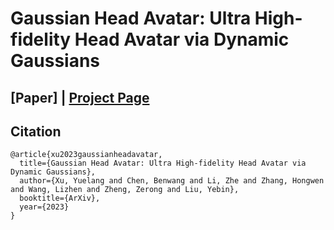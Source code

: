 # Gaussian Head Avatar: Ultra High-fidelity Head Avatar via Dynamic Gaussians
## [Paper] | [Project Page](https://liuyebin.com/gaussianheadavatar)


## Citation
```
@article{xu2023gaussianheadavatar,
  title={Gaussian Head Avatar: Ultra High-fidelity Head Avatar via Dynamic Gaussians},
  author={Xu, Yuelang and Chen, Benwang and Li, Zhe and Zhang, Hongwen and Wang, Lizhen and Zheng, Zerong and Liu, Yebin},
  booktitle={ArXiv},
  year={2023}
}
